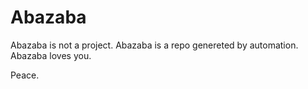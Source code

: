 # Abazaba

Abazaba is not a project.
Abazaba is a repo genereted by automation.
Abazaba loves you.

Peace.
